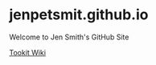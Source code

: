 # jenpetsmit.github.io
Welcome to Jen Smith's GitHub Site

[Tookit Wiki](https://github.com/jenpetsmit/tk_wiki)
